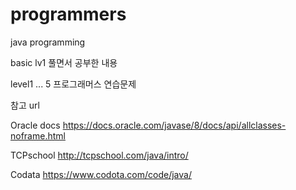 # programmers

java programming

basic lv1 풀면서 공부한 내용

level1 ... 5 프로그래머스 연습문제




참고 url

Oracle docs https://docs.oracle.com/javase/8/docs/api/allclasses-noframe.html

TCPschool http://tcpschool.com/java/intro/

Codata https://www.codota.com/code/java/
